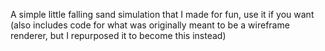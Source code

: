 A simple little falling sand simulation that I made for fun, use it if you want
(also includes code for what was originally meant to be a wireframe renderer, but I repurposed it to become this instead)